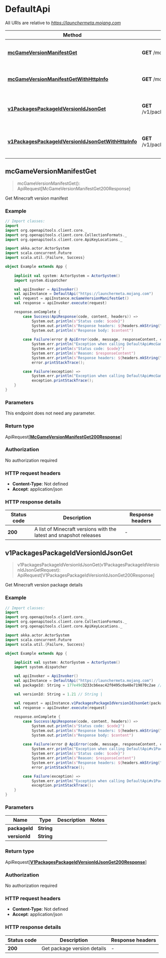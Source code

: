 # DefaultApi

All URIs are relative to *https://launchermeta.mojang.com*

Method | HTTP request | Description
------------- | ------------- | -------------
[**mcGameVersionManifestGet**](DefaultApi.md#mcGameVersionManifestGet) | **GET** /mc/game/version_manifest | Get Minecraft version manifest
[**mcGameVersionManifestGetWithHttpInfo**](DefaultApi.md#mcGameVersionManifestGetWithHttpInfo) | **GET** /mc/game/version_manifest | Get Minecraft version manifest
[**v1PackagesPackageIdVersionIdJsonGet**](DefaultApi.md#v1PackagesPackageIdVersionIdJsonGet) | **GET** /v1/packages/{packageId}/{versionId}.json | Get Minecraft version package details
[**v1PackagesPackageIdVersionIdJsonGetWithHttpInfo**](DefaultApi.md#v1PackagesPackageIdVersionIdJsonGetWithHttpInfo) | **GET** /v1/packages/{packageId}/{versionId}.json | Get Minecraft version package details



## mcGameVersionManifestGet

> mcGameVersionManifestGet(): ApiRequest[McGameVersionManifestGet200Response]

Get Minecraft version manifest

### Example

```scala
// Import classes:
import 
import org.openapitools.client.core._
import org.openapitools.client.core.CollectionFormats._
import org.openapitools.client.core.ApiKeyLocations._

import akka.actor.ActorSystem
import scala.concurrent.Future
import scala.util.{Failure, Success}

object Example extends App {
    
    implicit val system: ActorSystem = ActorSystem()
    import system.dispatcher

    val apiInvoker = ApiInvoker()
    val apiInstance = DefaultApi("https://launchermeta.mojang.com")    
    val request = apiInstance.mcGameVersionManifestGet()
    val response = apiInvoker.execute(request)

    response.onComplete {
        case Success(ApiResponse(code, content, headers)) =>
            System.out.println(s"Status code: $code}")
            System.out.println(s"Response headers: ${headers.mkString(", ")}")
            System.out.println(s"Response body: $content")
        
        case Failure(error @ ApiError(code, message, responseContent, cause, headers)) =>
            System.err.println("Exception when calling DefaultApi#mcGameVersionManifestGet")
            System.err.println(s"Status code: $code}")
            System.err.println(s"Reason: $responseContent")
            System.err.println(s"Response headers: ${headers.mkString(", ")}")
            error.printStackTrace();

        case Failure(exception) => 
            System.err.println("Exception when calling DefaultApi#mcGameVersionManifestGet")
            exception.printStackTrace();
    }
}
```

### Parameters

This endpoint does not need any parameter.

### Return type

ApiRequest[[**McGameVersionManifestGet200Response**](McGameVersionManifestGet200Response.md)]


### Authorization

No authorization required

### HTTP request headers

- **Content-Type**: Not defined
- **Accept**: application/json

### HTTP response details
| Status code | Description | Response headers |
|-------------|-------------|------------------|
| **200** | A list of Minecraft versions with the latest and snapshot releases |  -  |


## v1PackagesPackageIdVersionIdJsonGet

> v1PackagesPackageIdVersionIdJsonGet(v1PackagesPackageIdVersionIdJsonGetRequest): ApiRequest[V1PackagesPackageIdVersionIdJsonGet200Response]

Get Minecraft version package details

### Example

```scala
// Import classes:
import 
import org.openapitools.client.core._
import org.openapitools.client.core.CollectionFormats._
import org.openapitools.client.core.ApiKeyLocations._

import akka.actor.ActorSystem
import scala.concurrent.Future
import scala.util.{Failure, Success}

object Example extends App {
    
    implicit val system: ActorSystem = ActorSystem()
    import system.dispatcher

    val apiInvoker = ApiInvoker()
    val apiInstance = DefaultApi("https://launchermeta.mojang.com")
    val packageId: String = 177e49d3233cb6eac42f0495c0a48e719870c2ae // String | 

    val versionId: String = 1.21 // String | 
    
    val request = apiInstance.v1PackagesPackageIdVersionIdJsonGet(packageId, versionId)
    val response = apiInvoker.execute(request)

    response.onComplete {
        case Success(ApiResponse(code, content, headers)) =>
            System.out.println(s"Status code: $code}")
            System.out.println(s"Response headers: ${headers.mkString(", ")}")
            System.out.println(s"Response body: $content")
        
        case Failure(error @ ApiError(code, message, responseContent, cause, headers)) =>
            System.err.println("Exception when calling DefaultApi#v1PackagesPackageIdVersionIdJsonGet")
            System.err.println(s"Status code: $code}")
            System.err.println(s"Reason: $responseContent")
            System.err.println(s"Response headers: ${headers.mkString(", ")}")
            error.printStackTrace();

        case Failure(exception) => 
            System.err.println("Exception when calling DefaultApi#v1PackagesPackageIdVersionIdJsonGet")
            exception.printStackTrace();
    }
}
```

### Parameters


Name | Type | Description  | Notes
------------- | ------------- | ------------- | -------------
 **packageId** | **String**|  |
 **versionId** | **String**|  |

### Return type

ApiRequest[[**V1PackagesPackageIdVersionIdJsonGet200Response**](V1PackagesPackageIdVersionIdJsonGet200Response.md)]


### Authorization

No authorization required

### HTTP request headers

- **Content-Type**: Not defined
- **Accept**: application/json

### HTTP response details
| Status code | Description | Response headers |
|-------------|-------------|------------------|
| **200** | Get package version details |  -  |

